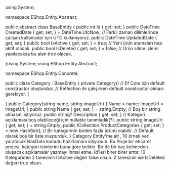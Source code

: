 using System;

namespace EShop.Entity.Abstract;

public abstract class BaseEntity
{
  public int Id { get; set; }
  public DateTime CreatedDate { get; set; } = DateTime.UtcNow; // Farklı zaman dilimlerinde çalışan kullanıcılar için UTC kullanıyoruz.
  public DateTime UpdatedDate { get; set; }
  public bool IsActive { get; set; } = true; // Yeni ürün atamaları hep aktif olacak.
  public bool IsDeleted { get; set; } = false; // Ürün silme işlemi yapılacaksa bu alan true olacak.

}using System;
using EShop.Entity.Abstract;

namespace EShop.Entity.Concrete;

public class Category : BaseEntity
{
  private Category() // Ef Core için default constructor oluşturduk. // Reflection ile çalışırken default constructor olması gerekiyor.
  {

  }
  public Category(string name, string imageUrl)
  {
    Name = name;
    ImageUrl = imageUrl;
  }
  public string Name { get; set; } = string.Empty; // Boş bir string olmasını istiyoruz.
  public string? Description { get; set; } // Kategori açıklaması boş olabileceği için nullable tanımladık(?).
  public string ImageUrl { get; set; } = string.Empty;
  public ICollection<ProductCategory> ProductCategories { get; set; } = new HashSet<ProductCategory>(); // Bir kategorinin birden fazla ürünü olabilir. // Default olarak boş bir liste oluşturduk.
} Category Entity'me ait , 10 örnek veri yaratacak HasData komutu hazırlamanı istiyroum. Bu Proje bir eticaret projesi, kategori isimlerini buna göre belirle. Bir de bir kaç kelimeden oluşacak açıklamalar yazmayı ihmal etme. Id'leri birer birer arttır. 10 Kategoriden 2 tanesinin IsActive değeri false olsun. 2 tanesinin ise IsDeleted değeri true olsun.

